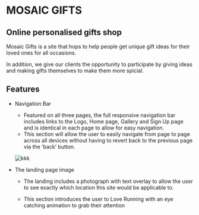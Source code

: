 # MOSAIC GIFTS

## Online personalised gifts shop

Mosaic Gifts is a site that hops to help people get unique gift ideas for their loved ones for all occasions.

In addition, we give our clients the opportunity to participate by giving ideas and making gifts themselves to make them more spicial.

## Features
   - Navigation Bar

     - Featured on all three pages, the full responsive navigation bar includes links to the Logo, Home page, Gallery and Sign Up page and is identical in each page to allow for easy navigation.
     - This section will allow the user to easily navigate from page to page across all devices without having to revert back to the previous page via the ‘back’ button.

     ![kkk](https://documentation/navigation-bar.png)
 
   - The landing page image

     - The landing includes a photograph with text overlay to allow the user to see exactly which location this site would be applicable to.

     - This section introduces the user to Love Running with an eye catching animation to grab their attention


